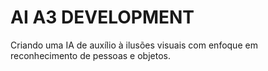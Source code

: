# AI A3 DEVELOPMENT
Criando uma IA de auxílio à ilusões visuais com enfoque em reconhecimento de pessoas e objetos. 
